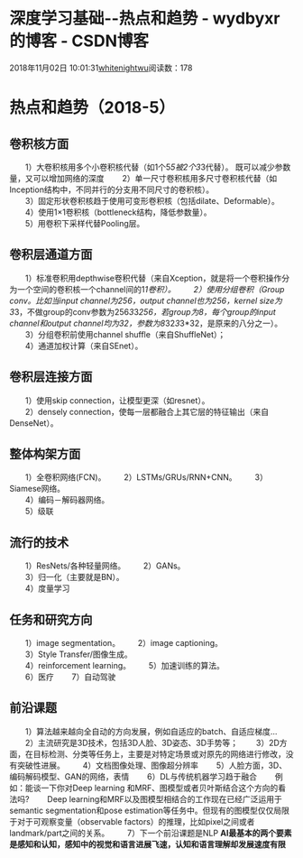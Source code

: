 # 深度学习基础--热点和趋势 - wydbyxr的博客 - CSDN博客
2018年11月02日 10:01:31[whitenightwu](https://me.csdn.net/wydbyxr)阅读数：178
# 热点和趋势（2018-5）
## 卷积核方面
  1）大卷积核用多个小卷积核代替（如1个5*5被2个3*3代替）。	既可以减少参数量，又可以增加网络的深度
  2）单一尺寸卷积核用多尺寸卷积核代替（如Inception结构中，不同并行的分支用不同尺寸的卷积核）。	
  3）固定形状卷积核趋于使用可变形卷积核（包括dilate、Deformable）。	
  4）使用1×1卷积核（bottleneck结构，降低参数量）。	
  5）用卷积下采样代替Pooling层。
## 卷积层通道方面
  1）标准卷积用depthwise卷积代替（来自Xception，就是将一个卷积操作分为一个空间的卷积核一个channel间的1*1卷积）。	  2）使用分组卷积（Group conv。比如当input channel为256，output channel也为256，kernel size为3*3，不做group的conv参数为256*3*3*256，若group为8，每个group的input channel和output channel均为32，参数为8*32*3*3*32，是原来的八分之一）。	
  3）分组卷积前使用channel shuffle（来自ShuffleNet）；	
  4）通道加权计算（来自SEnet）。
## 卷积层连接方面
  1）使用skip connection，让模型更深（如resnet）。	
  2）densely connection，使每一层都融合上其它层的特征输出（来自DenseNet）。
## 整体构架方面
  1）全卷积网络(FCN)。	
  2）LSTMs/GRUs/RNN+CNN。	
  3）Siamese网络。	
  4）编码－解码器网络。	
  5）级联
## 流行的技术
  1）ResNets/各种轻量网络。	
  2）GANs。	
  3）归一化（主要就是BN）。	
  4）度量学习
## 任务和研究方向
  1）image segmentation。	
  2）image captioning。	
  3）Style Transfer/图像生成。	
  4）reinforcement learning。	
  5）加速训练的算法。	
  6）医疗
  7）自动驾驶
## 前沿课题
  1）算法越来越向全自动的方向发展，例如自适应的batch、自适应梯度…
  2）主流研究是3D技术，包括3D人脸、3D姿态、3D手势等；
  3）2D方面，在目标检测、分类等任务上，主要是对特定场景或对原先的网络进行修改，没有突破性进展。
  4）文档图像处理、图像超分辨率
  5）人脸方面，3D、编码解码模型、GAN的网络，表情
  6）DL与传统机器学习趋于融合
  例如：能谈一下你对Deep learning 和MRF、图模型或者贝叶斯结合这个方向的看法吗?
  Deep learning和MRF以及图模型相结合的工作现在已经广泛运用于semantic segmentation和pose estimation等任务中。但现有的图模型仅仅局限于对于可观察变量（observable factors）的推理，比如pixel之间或者landmark/part之间的关系。
  7）下一个前沿课题是NLP
**AI最基本的两个要素是感知和认知，感知中的视觉和语言进展飞速，认知和语言理解却发展速度有限**
